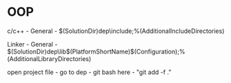 # OOP
c/c++ - General - $(SolutionDir)dep\include;%(AdditionalIncludeDirectories)

Linker - General - $(SolutionDir)dep\lib\$(PlatformShortName)\$(Configuration);%(AdditionalLibraryDirectories)

open project file - go to dep - git bash here - "git add -f ."
